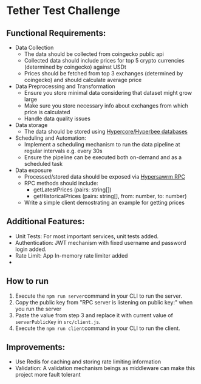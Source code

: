 # Tether Test Challenge

## Functional Requirements:

- Data Collection
  - The data should be collected from coingecko public api
  - Collected data should include prices for top 5 crypto currencies (determined by coingecko) against USDt
  - Prices should be fetched from top 3 exchanges (determined by coingecko) and should calculate average price
- Data Preprocessing and Transformation
  - Ensure you store minimal data considering that dataset might grow large
  - Make sure you store necessary info about exchanges from which price is calculated
  - Handle data quality issues
- Data storage
  - The data should be stored using [Hypercore/Hyperbee databases](https://docs.pears.com/building-blocks/hypercore)
- Scheduling and Automation:
  - Implement a scheduling mechanism to run the data pipeline at regular intervals e.g. every 30s
  - Ensure the pipeline can be executed both on-demand and as a scheduled task
- Data exposure
  - Processed/stored data should be exposed via [Hypersawrm RPC](https://www.npmjs.com/package/@hyperswarm/rpc)
  - RPC methods should include:
    - getLatestPrices (pairs: string[])
    - getHistoricalPrices (pairs: string[], from: number, to: number)
  - Write a simple client demostrating an example for getting prices

## Additional Features:

- Unit Tests: For most important services, unit tests added.
- Authentication: JWT mechanism with fixed username and password login added.
- Rate Limit: App In-memory rate limiter added
- 

## How to run

1. Execute the `npm run server`command in your CLI to run the server.
2. Copy the public key from "RPC server is listening on public key:" when you run the server
3. Paste the value from step 3 and replace it with current value of `serverPublicKey` in `src/client.js`.
3. Execute the `npm run client`command in your CLI to run the client.

## Improvements:
- Use Redis for caching and storing rate limiting information
- Validation: A validation mechanism beings as middleware can make this project more fault tolerant